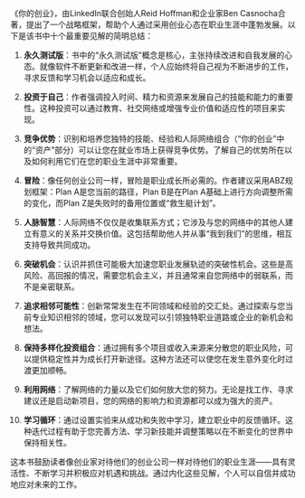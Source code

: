 《你的创业》，由LinkedIn联合创始人Reid Hoffman和企业家Ben Casnocha合著，提出了一个战略框架，帮助个人通过采用创业心态在职业生涯中蓬勃发展。以下是该书中十个最重要见解的简明总结：

1. **永久测试版**：书中的“永久测试版”概念是核心，主张持续改进和自我发展的心态。就像软件不断更新和改进一样，个人应始终将自己视为不断进步的工作，寻求反馈和学习机会以适应和成长。

2. **投资于自己**：作者强调投入时间、精力和资源来发展自己的技能和能力的重要性。这种投资可以通过教育、社交网络或增强专业价值和适应性的项目来实现。

3. **竞争优势**：识别和培养您独特的技能、经验和人际网络组合（“你的创业”中的“资产”部分）可以让您在就业市场上获得竞争优势。了解自己的优势所在以及如何利用它们在您的职业生涯中非常重要。

4. **冒险**：像任何创业公司一样，冒险是职业成长所必需的。作者建议采用ABZ规划框架：Plan A是您当前的路径，Plan B是在Plan A基础上进行方向调整所需的变化，而Plan Z是失败时的备用位置或“救生艇计划”。

5. **人脉智慧**：人际网络不仅仅是收集联系方式；它涉及与您的网络中的其他人建立有意义的关系并交换价值。这包括帮助他人并从事“我到我们”的思维，相互支持导致共同成功。

6. **突破机会**：认识并抓住可能极大加速您职业发展轨迹的突破性机会。这些是高风险、高回报的情况，需要您机会主义，并且通常来自您网络中的弱联系，而不是亲密联系。

7. **追求相邻可能性**：创新常常发生在不同领域和经验的交汇处。通过探索与您当前专业知识相邻的领域，您可以发现可以引领独特职业道路或企业的新机会和想法。

8. **保持多样化投资组合**：通过拥有多个项目或收入来源来分散您的职业风险，可以提供稳定性并为成长打开新途径。这种方法还可以使您在发生意外变化时过渡更加顺畅。

9. **利用网络**：了解网络的力量以及它们如何放大您的努力。无论是找工作、寻求建议还是启动新项目，您的网络的影响力和资源都可以成为强大的资产。

10. **学习循环**：通过设置实验来从成功和失败中学习，建立职业中的反馈循环。这种迭代过程有助于您完善方法、学习新技能并调整策略以在不断变化的世界中保持相关性。

这本书鼓励读者像创业家对待他们的创业公司一样对待他们的职业生涯——具有灵活性、不断学习并积极应对机遇和挑战。通过内化这些见解，个人可以自信并成功地应对未来的工作。